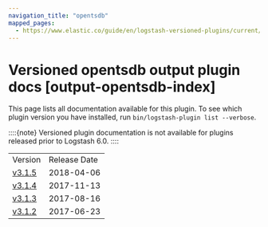 ```yaml
---
navigation_title: "opentsdb"
mapped_pages:
  - https://www.elastic.co/guide/en/logstash-versioned-plugins/current/output-opentsdb-index.html
---
```


# Versioned opentsdb output plugin docs [output-opentsdb-index]


This page lists all documentation available for this plugin.  To see which plugin version you have installed, run `bin/logstash-plugin list --verbose`.

::::{note}
Versioned plugin documentation is not available for plugins released prior to Logstash 6.0.
::::


|     |     |
| --- | --- |
| Version | Release Date |
| [v3.1.5](v3-1-5-plugins-outputs-opentsdb.md) | 2018-04-06 |
| [v3.1.4](v3-1-4-plugins-outputs-opentsdb.md) | 2017-11-13 |
| [v3.1.3](v3-1-3-plugins-outputs-opentsdb.md) | 2017-08-16 |
| [v3.1.2](v3-1-2-plugins-outputs-opentsdb.md) | 2017-06-23 |





